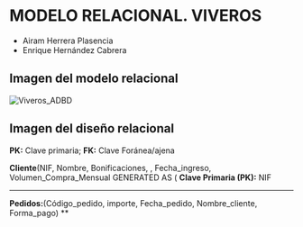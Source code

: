 # MODELO RELACIONAL. VIVEROS
- Airam Herrera Plasencia
- Enrique Hernández Cabrera
## Imagen del modelo relacional
![Viveros_ADBD](https://github.com/user-attachments/assets/d3f63d2d-fc9a-4d8a-a329-b118c1c0c589)
## Imagen del diseño relacional
**PK:** Clave primaria; **FK:** Clave Foránea/ajena

**Cliente**(NIF, Nombre, Bonificaciones, , Fecha_ingreso, Volumen_Compra_Mensual GENERATED AS (
**Clave Primaria (PK):** NIF

---

**Pedidos:**(Código_pedido, importe, Fecha_pedido, Nombre_cliente, Forma_pago)
**

